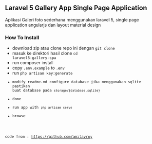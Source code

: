 ## Laravel 5 Gallery App Single Page Application

Aplikasi Galeri foto sederhana menggunakan laravel 5, single page application angularjs dan layout material design


### How To Install

* download zip atau clone repo ini dengan <code>git clone </code>
* masuk ke direktori hasil clone <code>cd laravel5-gallery-spa</code>
* run composer install
* copy <code>.env.example</code> to <code>.env</code>
* run <code>php artisan key:generate
* modify readme.md configure database jika menggunakan sqlite pastikan buat database pada <code>storage/{database.sqlite}</code>
* done
* run app with <code>php artisan serve</code>
* browse 


code from : https://github.com/amitavroy
